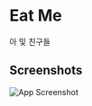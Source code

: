 

# Eat Me

아 및 친구들


## Screenshots

![App Screenshot](https://i.ibb.co/6spQ6rX/Screenshot-20220616-094644.png)



